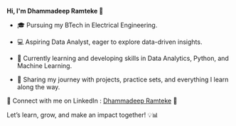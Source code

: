 **Hi, I'm Dhammadeep Ramteke 👋**
- 🎓 Pursuing my BTech in Electrical Engineering.

- 💻 Aspiring Data Analyst, eager to explore data-driven insights.

- 🌱 Currently learning and developing skills in Data Analytics, Python, and Machine Learning.

- 🚀 Sharing my journey with projects, practice sets, and everything I learn along the way.

📌 Connect with me on LinkedIn : [Dhammadeep Ramteke](https://www.linkedin.com/in/dhammadeep-ramteke/) 🚀

Let’s learn, grow, and make an impact together! 💡📊
